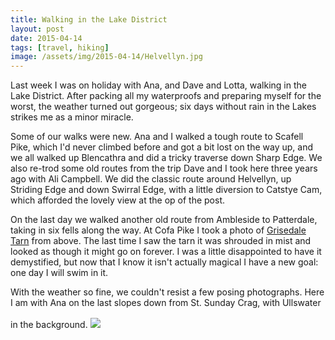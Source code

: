 ```yaml
---
title: Walking in the Lake District
layout: post
date: 2015-04-14
tags: [travel, hiking]
image: /assets/img/2015-04-14/Helvellyn.jpg
---
```


Last week I was on holiday with Ana, and Dave and Lotta, walking in the Lake
District. After packing all my waterproofs and preparing myself for the worst,
the weather turned out gorgeous; six days without rain in the Lakes strikes me
as a minor miracle.

Some of our walks were new. Ana and I walked a tough route to Scafell Pike,
which I'd never climbed before and got a bit lost on the way up, and we all
walked up Blencathra and did a tricky traverse down Sharp Edge. We also re-trod
some old routes from the trip Dave and I took here three years ago with
Ali Campbell. We did the classic route around Helvellyn, up Striding Edge and
down Swirral Edge, with a little diversion to Catstye Cam, which afforded the
lovely view at the op of the post.

On the last day we walked another old route from Ambleside to Patterdale,
taking in six fells along the way. At Cofa Pike I took a photo of
<a href="/assets/img/2015-04-14/Grisedale_tarn_2015.jpg" data-lightbox="grisedale"
data-title="Grisedale Tarn from above, 2015">Grisedale Tarn</a>
<a href="/assets/img/2015-04-14/Grisedale_tarn_2012.jpg" data-lightbox="grisedale"
data-title="Grisedale Tarn shore, 2012"></a>
from above. The last time I saw the tarn it was shrouded in mist and looked
as though it might go on forever. I was a little disappointed to have it demystified,
but now that I know it isn't actually magical I have a new goal:
one day I will swim in it.

With the weather so fine, we couldn't resist a few posing photographs.
Here I am with Ana on the last slopes down from St. Sunday Crag, with Ullswater in the background.
<img style="padding-top: 1rem" src="/assets/img/2015-04-14/posing.jpg">
